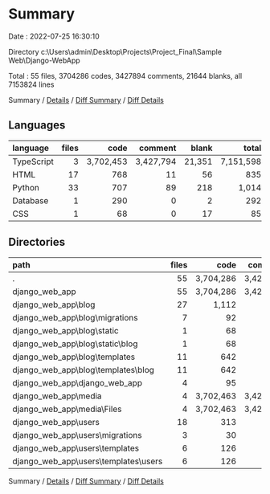 # Summary

Date : 2022-07-25 16:30:10

Directory c:\\Users\\admin\\Desktop\\Projects\\Project_Final\\Sample Web\\Django-WebApp

Total : 55 files,  3704286 codes, 3427894 comments, 21644 blanks, all 7153824 lines

Summary / [Details](details.md) / [Diff Summary](diff.md) / [Diff Details](diff-details.md)

## Languages
| language | files | code | comment | blank | total |
| :--- | ---: | ---: | ---: | ---: | ---: |
| TypeScript | 3 | 3,702,453 | 3,427,794 | 21,351 | 7,151,598 |
| HTML | 17 | 768 | 11 | 56 | 835 |
| Python | 33 | 707 | 89 | 218 | 1,014 |
| Database | 1 | 290 | 0 | 2 | 292 |
| CSS | 1 | 68 | 0 | 17 | 85 |

## Directories
| path | files | code | comment | blank | total |
| :--- | ---: | ---: | ---: | ---: | ---: |
| . | 55 | 3,704,286 | 3,427,894 | 21,644 | 7,153,824 |
| django_web_app | 55 | 3,704,286 | 3,427,894 | 21,644 | 7,153,824 |
| django_web_app\\blog | 27 | 1,112 | 44 | 172 | 1,328 |
| django_web_app\\blog\\migrations | 7 | 92 | 7 | 37 | 136 |
| django_web_app\\blog\\static | 1 | 68 | 0 | 17 | 85 |
| django_web_app\\blog\\static\\blog | 1 | 68 | 0 | 17 | 85 |
| django_web_app\\blog\\templates | 11 | 642 | 11 | 45 | 698 |
| django_web_app\\blog\\templates\\blog | 11 | 642 | 11 | 45 | 698 |
| django_web_app\\django_web_app | 4 | 95 | 49 | 43 | 187 |
| django_web_app\\media | 4 | 3,702,463 | 3,427,795 | 21,355 | 7,151,613 |
| django_web_app\\media\\Files | 4 | 3,702,463 | 3,427,795 | 21,355 | 7,151,613 |
| django_web_app\\users | 18 | 313 | 5 | 70 | 388 |
| django_web_app\\users\\migrations | 3 | 30 | 3 | 13 | 46 |
| django_web_app\\users\\templates | 6 | 126 | 0 | 11 | 137 |
| django_web_app\\users\\templates\\users | 6 | 126 | 0 | 11 | 137 |

Summary / [Details](details.md) / [Diff Summary](diff.md) / [Diff Details](diff-details.md)
